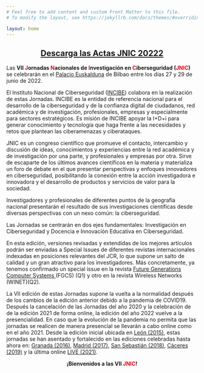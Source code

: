 ```yaml
---
# Feel free to add content and custom Front Matter to this file.
# To modify the layout, see https://jekyllrb.com/docs/themes/#overriding-theme-defaults

layout: home
---
```


<h2 style="text-align: center;">
    <strong><a href="{{site.url}}/Actas_JNIC2022_v11.pdf" target="_actas">Descarga las Actas JNIC 20222</a></strong>
</h2>

<!--
<h3 style="text-align: center">
    <a href="https://www.youtube.com/channel/UCp34bSijbcf0xeJk2AI5dCw/videos">
        <img src="https://2021.jnic.es/Logos/youtube_logo.png" style="vertical-align:bottom"/>
        Accede al canal YouTube de las jornadas para ver las sesiones
    </a>
</h3> -->
<p style="text-align: justify;">
</p>
<!-- <h3><strong>Importante: </strong></h3> 
<h4><center>Para conectar a las jornadas consulte el <a href="{{site.url}}/programa">programa</a> y allí encontrará los enlaces a las sesiones</center></h4> -->
<p style="text-align: center; background-color:red; color:white;"></p>

Las <b>VII <span style="color:#e3041e">J</span>ornadas <span style="color:#e3041e">N</span>acionales de <span style="color:#e3041e">I</span>nvestigación en <span style="color:#e3041e">C</span>iberseguridad (<span style="color:#e3041e">JNIC</span>)</b> se celebrarán en el <a href="https://www.euskalduna.eus/es" target="_blank">Palacio Euskalduna</a> de Bilbao entre los días 27 y 29 de junio de 2022. 

El Instituto Nacional de Ciberseguridad (<a href="https://www.incibe.es/" target="_blank">INCIBE</a>) colabora en la realización de estas Jornadas. INCIBE es la entidad de referencia nacional para el desarrollo de la ciberseguridad y de la confianza digital de ciudadanos, red académica y de investigación, profesionales, empresas y especialmente para sectores estratégicos. Es misión de INCIBE apoyar la I+D+i para generar conocimiento y tecnología que haga frente a las necesidades y retos que plantean las ciberamenazas y ciberataques.   


JNIC es un congreso científico que promueve el contacto, intercambio y discusión de ideas, conocimientos y experiencias entre la red académica y de investigación por una parte, y profesionales y empresas por otra. Sirve de escaparte de los últimos avances científicos en la materia y materializa un foro de debate en el que presentar perspectivas y enfoques innovadores en ciberseguridad, posibilitando la conexión entre la acción investigadora e innovadora y el desarrollo de productos y servicios de valor para la sociedad.

Investigadores y profesionales de diferentes puntos de la geografía nacional presentarán el resultado de sus investigaciones científicas desde diversas perspectivas con un nexo común: la ciberseguridad.

Las Jornadas se centrarán en dos ejes fundamentales: Investigación en Ciberseguridad y Docencia e Innovación Educativa en Ciberseguridad.

<!--
En esta edición, como novedad, versiones revisadas y extendidas de los mejores artículos podrán ser enviadas a Special Issues de diferentes revistas internacionales indexadas en posiciones relevantes del JCR, lo que supone un salto de calidad y un gran atractivo para los investigadores. Más concretamente, las versiones extendidas de los mejores artículos podrán enviarse a special issues de revistas indexadas en el JCR en posiciones relevantes tales como [Elsevier Future Generation Computer Science](https://www.journals.elsevier.com/future-generation-computer-systems/call-for-papers/new-modern-and-advanced-digital-forensic-techniques) (F.I.: 4,639), [IEEE Access](http://ieeeaccess.ieee.org/special-sections/emerging-approaches-to-cyber-security/) (F.I.: 3,557), [Entropy MDPI](http://www.mdpi.com/journal/entropy/special_issues/Security_Opp) (F.I.: 2,305), [Applied Sciences MDPI](https://www.mdpi.com/journal/applsci/special_issues/cybersecurity_threats) (F.I.: 1,689), [Future Internet MDPI](https://www.mdpi.com/journal/futureinternet/special_issues/information_systems_security)<sup>1</sup>, [Springer Multimedia Tools and Applications](https://link.springer.com/journal/11042) (F.I.: 1,541), [Springer Journal of Supercomputing](https://link.springer.com/journal/11227) (F.I.: 1,532) y [Springer Telecommunication Systems](https://www.springer.com/business+%26+management/business+information+systems/journal/11235) (F.I.: 1,527).
-->

En esta edición, versiones revisadas y extendidas de los mejores artículos podrán ser enviadas a Special Issues de diferentes revistas internacionales indexadas en posiciones relevantes del JCR, lo que supone un salto de calidad y un gran atractivo para los investigadores. Más concretamente, ya tenemos confirmado un special issue en la revista   <a href="https://www.sciencedirect.com/journal/future-generation-computer-systems/about/call-for-papers#special-issue-on-cybersecurity-in-the-digital-world" target="_blank"> Future Generations Computer Systems </a> (FGCS) (Q1) y otro en la revista Wireless Networks (WINET)(Q2).

<!--[Applied Sciences MDPI](https://www.mdpi.com/journal/applsci/special_issues/Cybersecurity_Opportunities) (Q2) y otro en la revista [electronics MDPI](https://www.mdpi.com/journal/electronics/special_issues/Cybersecurity_defense) (Q2).
-->
                

<!--La VI edición de estas Jornadas suponen la consolidación de las mismas, después de la ilusión despertada en la edición inicial, ubicada en [León (2015)](http://Jornadasciberseguridad.riasc.unileon.es/), las etapas de asentamiento vividas en [Granada (2016)](http://ucys.ugr.es/jnic2016/) y [Madrid (2017)](http://2017.jnic.es/), y el fortalecimiento de las ediciónes anteriores en [San Sebastián (2018)](http://2018.jnic.es/) y [Caceres (2019)](https://2019.jnic.es/). De hecho, la realización de las JNIC 2021 LIVE de forma online demuestran la capacidad de las jornadas para reinventarse y adaptarse a un modelo online en el contexto de la pandemia de COVID19 con el espiritu de poder seguir celebrándose con la mayor normalidad posible.

-->
La VII edición de estas Jornadas supone la vuelta a la normalidad después de los cambios de la edición anterior debido a la pandemia de COVID19. Después la cancelación de las Jornadas del año 2020 y la celebración de de la edición 2021 de forma online, la edición del año 2022 vuelve a la presencialidad. En caso que la evolución de la pandemia no permita que las jornadas se realicen de manera presencial se llevarán a cabo online como en el año 2021. Desde la edición inicial ubicada en <a href="http://Jornadasciberseguridad.riasc.unileon.es/" target="_blank">León (2015)</a>, estas jornadas se han asentado y fortalecido en las ediciones celebradas hasta ahora en: <a href="http://ucys.ugr.es/jnic2016/" target="_blank">Granada (2016)</a>, <a href="http://2017.jnic.es/" target="_blank">Madrid (2017)</a>, <a href="http://2018.jnic.es/" target="_blank">San Sebastián (2018)</a>, <a href="http://2019.jnic.es/" target="_blank">Cáceres (2019)</a> y la última online <a href="http://2021.jnic.es/" target="_blank">LIVE (2021)</a>.

<p style="text-align: center;"><b>¡Bienvenidos a las VII <span style="color:#e3041e">JNIC</span>!</b></p>

